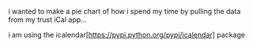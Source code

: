 i wanted to make a pie chart of how i spend my time by pulling the data from my trust iCal app... 

i am using the icalendar[https://pypi.python.org/pypi/icalendar] package 
